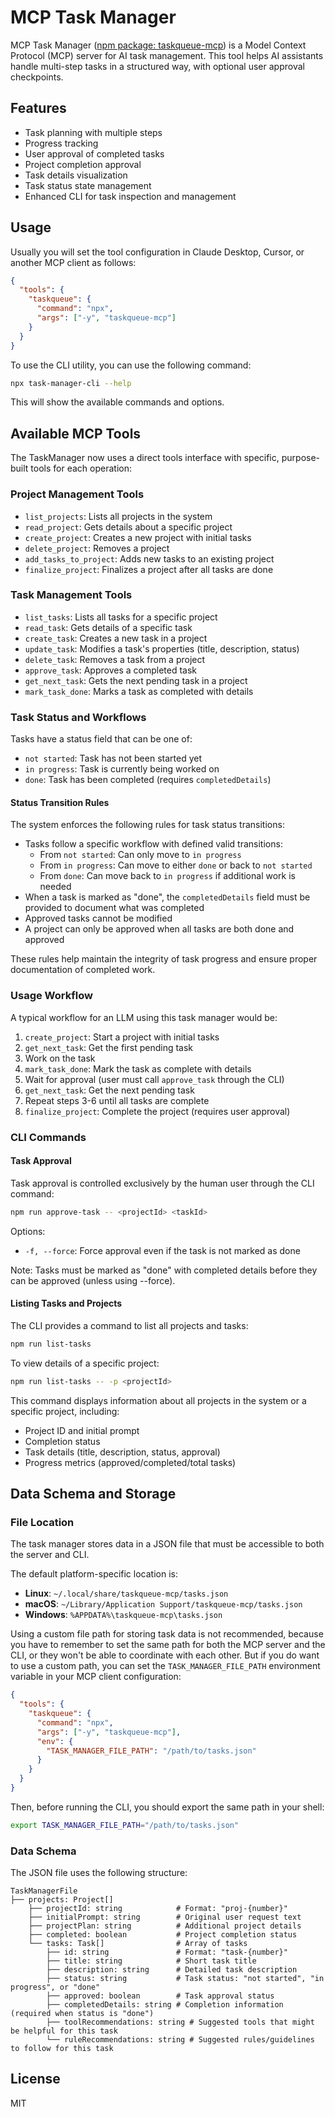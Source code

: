 # MCP Task Manager

MCP Task Manager ([npm package: taskqueue-mcp](https://www.npmjs.com/package/taskqueue-mcp)) is a Model Context Protocol (MCP) server for AI task management. This tool helps AI assistants handle multi-step tasks in a structured way, with optional user approval checkpoints.

## Features

- Task planning with multiple steps
- Progress tracking
- User approval of completed tasks
- Project completion approval
- Task details visualization
- Task status state management
- Enhanced CLI for task inspection and management

## Usage

Usually you will set the tool configuration in Claude Desktop, Cursor, or another MCP client as follows:

```json
{
  "tools": {
    "taskqueue": {
      "command": "npx",
      "args": ["-y", "taskqueue-mcp"]
    }
  }
}
```

To use the CLI utility, you can use the following command:

```bash
npx task-manager-cli --help
```

This will show the available commands and options.

## Available MCP Tools

The TaskManager now uses a direct tools interface with specific, purpose-built tools for each operation:

### Project Management Tools

- `list_projects`: Lists all projects in the system
- `read_project`: Gets details about a specific project
- `create_project`: Creates a new project with initial tasks
- `delete_project`: Removes a project
- `add_tasks_to_project`: Adds new tasks to an existing project
- `finalize_project`: Finalizes a project after all tasks are done

### Task Management Tools

- `list_tasks`: Lists all tasks for a specific project
- `read_task`: Gets details of a specific task
- `create_task`: Creates a new task in a project
- `update_task`: Modifies a task's properties (title, description, status)
- `delete_task`: Removes a task from a project
- `approve_task`: Approves a completed task
- `get_next_task`: Gets the next pending task in a project
- `mark_task_done`: Marks a task as completed with details

### Task Status and Workflows

Tasks have a status field that can be one of:
- `not started`: Task has not been started yet
- `in progress`: Task is currently being worked on
- `done`: Task has been completed (requires `completedDetails`)

#### Status Transition Rules

The system enforces the following rules for task status transitions:
- Tasks follow a specific workflow with defined valid transitions:
  - From `not started`: Can only move to `in progress`
  - From `in progress`: Can move to either `done` or back to `not started`
  - From `done`: Can move back to `in progress` if additional work is needed
- When a task is marked as "done", the `completedDetails` field must be provided to document what was completed
- Approved tasks cannot be modified
- A project can only be approved when all tasks are both done and approved

These rules help maintain the integrity of task progress and ensure proper documentation of completed work.

### Usage Workflow

A typical workflow for an LLM using this task manager would be:

1. `create_project`: Start a project with initial tasks
2. `get_next_task`: Get the first pending task
3. Work on the task
4. `mark_task_done`: Mark the task as complete with details
5. Wait for approval (user must call `approve_task` through the CLI)
6. `get_next_task`: Get the next pending task
7. Repeat steps 3-6 until all tasks are complete
8. `finalize_project`: Complete the project (requires user approval)

### CLI Commands

#### Task Approval

Task approval is controlled exclusively by the human user through the CLI command:

```bash
npm run approve-task -- <projectId> <taskId>
```

Options:
- `-f, --force`: Force approval even if the task is not marked as done

Note: Tasks must be marked as "done" with completed details before they can be approved (unless using --force).

#### Listing Tasks and Projects

The CLI provides a command to list all projects and tasks:

```bash
npm run list-tasks
```

To view details of a specific project:

```bash
npm run list-tasks -- -p <projectId>
```

This command displays information about all projects in the system or a specific project, including:
- Project ID and initial prompt
- Completion status
- Task details (title, description, status, approval)
- Progress metrics (approved/completed/total tasks)

## Data Schema and Storage

### File Location

The task manager stores data in a JSON file that must be accessible to both the server and CLI.

The default platform-specific location is:
   - **Linux**: `~/.local/share/taskqueue-mcp/tasks.json`
   - **macOS**: `~/Library/Application Support/taskqueue-mcp/tasks.json`
   - **Windows**: `%APPDATA%\taskqueue-mcp\tasks.json`

Using a custom file path for storing task data is not recommended, because you have to remember to set the same path for both the MCP server and the CLI, or they won't be able to coordinate with each other. But if you do want to use a custom path, you can set the `TASK_MANAGER_FILE_PATH` environment variable in your MCP client configuration:

```json
{
  "tools": {
    "taskqueue": {
      "command": "npx",
      "args": ["-y", "taskqueue-mcp"],
      "env": {
        "TASK_MANAGER_FILE_PATH": "/path/to/tasks.json"
      }
    }
  }
}
```

Then, before running the CLI, you should export the same path in your shell:

```bash
export TASK_MANAGER_FILE_PATH="/path/to/tasks.json"
```

### Data Schema

The JSON file uses the following structure:

```
TaskManagerFile
├── projects: Project[]
    ├── projectId: string            # Format: "proj-{number}"
    ├── initialPrompt: string        # Original user request text
    ├── projectPlan: string          # Additional project details
    ├── completed: boolean           # Project completion status
    └── tasks: Task[]                # Array of tasks
        ├── id: string               # Format: "task-{number}"
        ├── title: string            # Short task title
        ├── description: string      # Detailed task description
        ├── status: string           # Task status: "not started", "in progress", or "done"
        ├── approved: boolean        # Task approval status
        ├── completedDetails: string # Completion information (required when status is "done")
        ├── toolRecommendations: string # Suggested tools that might be helpful for this task
        └── ruleRecommendations: string # Suggested rules/guidelines to follow for this task
```

## License

MIT
